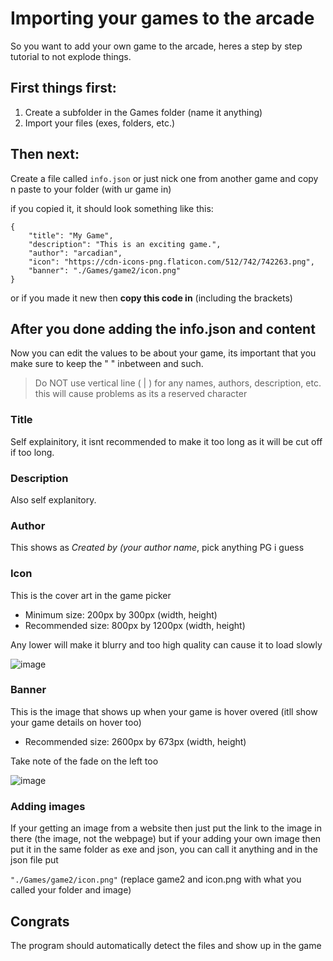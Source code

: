 # Importing your games to the arcade

So you want to add your own game to the arcade, heres a step by step tutorial to not explode things.

## First things first:
1. Create a subfolder in the Games folder (name it anything)
2. Import your files (exes, folders, etc.)

## Then next:
Create a file called
` info.json `
or just nick one from another game and copy n paste to your folder (with ur game in)

if you copied it, it should look something like this: 
```
{
    "title": "My Game",
    "description": "This is an exciting game.",
    "author": "arcadian",
    "icon": "https://cdn-icons-png.flaticon.com/512/742/742263.png",
    "banner": "./Games/game2/icon.png"
}
```
or if you made it new then **copy this code in** (including the brackets)

## After you done adding the info.json and content 
Now you can edit the values to be about your game, its important that you make sure to keep the " " inbetween and such.

> Do NOT use vertical line ( | ) for any names, authors, description, etc. this will cause problems as its a reserved character

### Title
Self explainitory, it isnt recommended to make it too long as it will be cut off if too long.

### Description
Also self explanitory.

### Author
This shows as *Created by (your author name*, pick anything PG i guess

### Icon
This is the cover art in the game picker

- Minimum size: 200px by 300px (width, height)
- Recommended size: 800px by 1200px (width, height)

Any lower will make it blurry and too high quality can cause it to load slowly

![image](https://github.com/vixenowo/arcade/assets/121322529/94ce65a7-f07a-430f-97a1-8c0412d63c52)

### Banner
This is the image that shows up when your game is hover overed (itll show your game details on hover too)

- Recommended size: 2600px by 673px (width, height)

Take note of the fade on the left too

![image](https://github.com/vixenowo/arcade/assets/121322529/189bc3d1-a1b3-4ad2-a3fb-4757515c879c)

### Adding images

If your getting an image from a website then just put the link to the image in there (the image, not the webpage)
but if your adding your own image then put it in the same folder as exe and json, you can call it anything and in the json file put

`"./Games/game2/icon.png"`
(replace game2 and icon.png with what you called your folder and image)

## Congrats
The program should automatically detect the files and show up in the game
